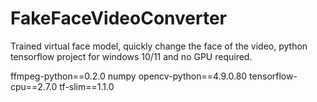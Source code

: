 # FakeFaceVideoConverter
Trained virtual face model, quickly change the face of the video, python tensorflow project for windows 10/11 and no GPU required.

ffmpeg-python==0.2.0
numpy
opencv-python==4.9.0.80
tensorflow-cpu==2.7.0
tf-slim==1.1.0
